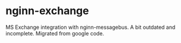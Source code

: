 # nginn-exchange
MS Exchange integration with nginn-messagebus. A bit outdated and incomplete. Migrated from google code.
